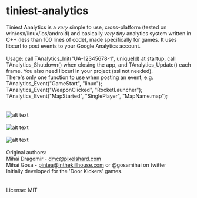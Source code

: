 # tiniest-analytics
Tiniest Analytics is a *very* simple to use, cross-platform (tested on win/osx/linux/ios/android) and basically *very tiny* analytics system written in C++ (less than 100 lines of code), made specifically for games. It uses libcurl to post events to your Google Analytics account.
<br />
<br />
Usage: call TAnalytics_Init("UA-12345678-1", uniqueId) at startup, call TAnalytics_Shutdown() when closing the app, and TAnalytics_Update() each frame. You also need libcurl in your project (ssl not needed).
<br />
There's only one function to use when posting an event, e.g.<br />
TAnalytics_Event("GameStart", "linux");<br />
TAnalytics_Event("WeaponClicked", "RocketLauncher");<br />
TAnalytics_Event("MapStarted", "SinglePlayer", "MapName.map");<br />
<br />
<br />
![alt text](https://user-images.githubusercontent.com/292486/33986723-206b0bc8-e0c7-11e7-9ac9-8f4f841385ed.jpg)
<br />
<br />
![alt text](https://user-images.githubusercontent.com/292486/33986724-20895b32-e0c7-11e7-8114-b203803867e4.jpg)
<br />
<br />
![alt text](https://user-images.githubusercontent.com/292486/33986722-204d395e-e0c7-11e7-8d1d-4f73cfcb577a.jpg)
<br />
<br />
Original authors:<br />
Mihai Dragomir - dmc@pixelshard.com<br />
Mihai Gosa - pintea@inthekillhouse.com or @gosamihai on twitter<br />
Initially developed for the 'Door Kickers' games.<br />
<br />
<br />
License: MIT
